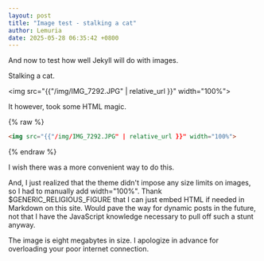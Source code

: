```yaml
---
layout: post
title: "Image test - stalking a cat"
author: Lemuria
date: 2025-05-28 06:35:42 +0800
---
```



And now to test how well Jekyll will do with images.

Stalking a cat.

<img src="{{"/img/IMG_7292.JPG" | relative_url }}" width="100%">

It however, took some HTML magic.

{% raw %}
```html
<img src="{{"/img/IMG_7292.JPG" | relative_url }}" width="100%">
````
{% endraw %}

I wish there was a more convenient way to do this.

And, I just realized that the theme didn't impose any size limits on images, so I had to manually add width="100%". Thank $GENERIC_RELIGIOUS_FIGURE that I can just embed HTML if needed in Markdown on this site. Would pave the way for dynamic posts in the future, not that I have the JavaScript knowledge necessary to pull off such a stunt anyway.

The image is eight megabytes in size. I apologize in advance for overloading your poor internet connection.
